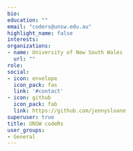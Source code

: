 ```yaml
---
bio: 
education: ""
email: "coders@unsw.edu.au"
highlight_name: false
interests:
organizations:
- name: University of New South Wales
  url: ""
role: 
social:
- icon: envelope
  icon_pack: fas
  link: '#contact'
- icon: github
  icon_pack: fab
  link: https://github.com/jennysloane  
superuser: true
title: UNSW codeRs
user_groups:
- General
---
```


